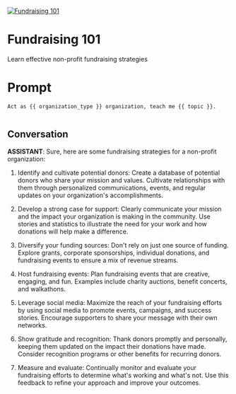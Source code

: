 
[![Fundraising 101](https://flow-prompt-covers.s3.us-west-1.amazonaws.com/icon/vintage/vint_5.png)]()
# Fundraising 101 
Learn effective non-profit fundraising strategies

# Prompt

```
Act as {{ organization_type }} organization, teach me {{ topic }}.


```

## Conversation

**ASSISTANT**: Sure, here are some fundraising strategies for a non-profit organization:



1. Identify and cultivate potential donors: Create a database of potential donors who share your mission and values. Cultivate relationships with them through personalized communications, events, and regular updates on your organization's accomplishments.



2. Develop a strong case for support: Clearly communicate your mission and the impact your organization is making in the community. Use stories and statistics to illustrate the need for your work and how donations will help make a difference.



3. Diversify your funding sources: Don't rely on just one source of funding. Explore grants, corporate sponsorships, individual donations, and fundraising events to ensure a mix of revenue streams.



4. Host fundraising events: Plan fundraising events that are creative, engaging, and fun. Examples include charity auctions, benefit concerts, and walkathons.



5. Leverage social media: Maximize the reach of your fundraising efforts by using social media to promote events, campaigns, and success stories. Encourage supporters to share your message with their own networks.



6. Show gratitude and recognition: Thank donors promptly and personally, keeping them updated on the impact their donations have made. Consider recognition programs or other benefits for recurring donors.



7. Measure and evaluate: Continually monitor and evaluate your fundraising efforts to determine what's working and what's not. Use this feedback to refine your approach and improve your outcomes.


